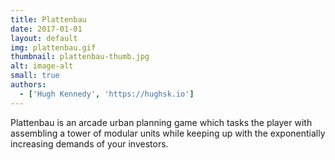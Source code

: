 ```yaml
---
title: Plattenbau
date: 2017-01-01
layout: default
img: plattenbau.gif
thumbnail: plattenbau-thumb.jpg
alt: image-alt
small: true
authors:
  - ['Hugh Kennedy', 'https://hughsk.io']
---
```


Plattenbau is an arcade urban planning game which tasks the player with assembling a tower of modular units while keeping up with the exponentially increasing demands of your investors.

<!-- if you want to use a lightbox for larger images, here is how
  <a href="img/portfolio/bigImage.jpg" data-lightbox="image-1" data-title="My caption"><img src="img/portfolio/thumbnailImage.jpg"></a>
-->

